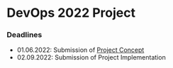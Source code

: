 # DevOps 2022 Project

### Deadlines

- 01.06.2022: Submission of [Project Concept](./concept.md)
- 02.09.2022: Submission of Project Implementation
